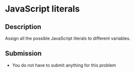 # JavaScript literals

## Description
Assign all the possible JavaScript literals to different variables.

## Submission
- You do not have to submit anything for this problem
